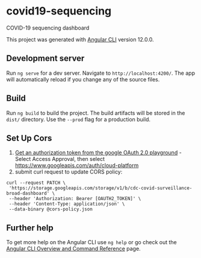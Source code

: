 # covid19-sequencing
COVID-19 sequencing dashboard

This project was generated with [Angular CLI](https://github.com/angular/angular-cli) version 12.0.0.

## Development server

Run `ng serve` for a dev server. Navigate to `http://localhost:4200/`. The app will automatically reload if you change any of the source files.

## Build

Run `ng build` to build the project. The build artifacts will be stored in the `dist/` directory. Use the `--prod` flag for a production build.

## Set Up Cors
1. [Get an authorization token from the google OAuth 2.0 playground](https://developers.google.com/oauthplayground/) - Select Access Approval, then select https://www.googleapis.com/auth/cloud-platform
2. submit curl request to update CORS policy:

```
curl --request PATCH \
 'https://storage.googleapis.com/storage/v1/b/cdc-covid-surveillance-broad-dashboard' \
 --header 'Authorization: Bearer [OAUTH2_TOKEN]' \
 --header 'Content-Type: application/json' \
 --data-binary @cors-policy.json
```

## Further help

To get more help on the Angular CLI use `ng help` or go check out the [Angular CLI Overview and Command Reference](https://angular.io/cli) page.
